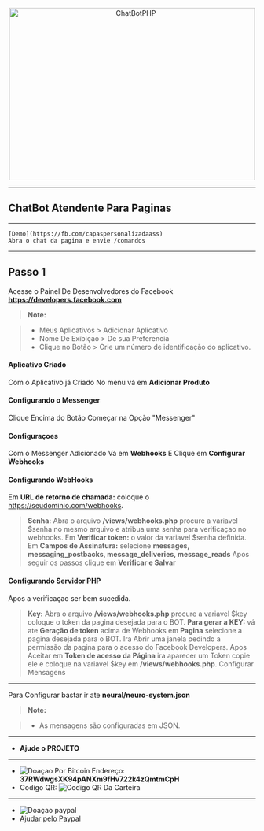 <p align="center"> <img src="https://i.imgur.com/WxWSy8C.gif" alt="ChatBotPHP" width="500" height="350"/> </p>

----------

## ChatBot Atendente Para Paginas

----------


    [Demo](https://fb.com/capaspersonalizadaass)
    Abra o chat da pagina e envie /comandos
    

----------

Passo 1
-------------

Acesse o Painel De Desenvolvedores do Facebook **https://developers.facebook.com**

> **Note:**

> - Meus Aplicativos > Adicionar Aplicativo
> - Nome De Exibiçao > De sua Preferencia
> -  Clique no Botão > Crie um número de identificação do aplicativo.

#### <i class="icon-file"></i> Aplicativo Criado

<i class="icon-folder-open"></i> Com o Aplicativo já Criado 
 <i class="icon-file"></i> No menu vá em  **Adicionar Produto**

#### <i class="icon-folder-open"></i> Configurando o Messenger

Clique Encima do Botão Começar na Opção "Messenger"

#### <i class="icon-pencil"></i> Configuraçoes

Com o Messenger Adicionado Vá em **Webhooks** E Clique em **Configurar Webhooks**

#### <i class="icon-trash"></i> Configurando WebHooks

Em **URL de retorno de chamada:** coloque o https://seudominio.com/webhooks.
> **Senha:** Abra o arquivo **/views/webhooks.php** procure a variavel $senha no mesmo arquivo e atribua uma senha para verificaçao no webhooks.
Em **Verificar token:** o valor da variavel $senha definida.
Em **Campos de Assinatura:** selecione **messages, messaging_postbacks, message_deliveries, message_reads**
Apos seguir os passos clique em **Verificar e Salvar**

#### <i class="icon-hdd"></i> Configurando Servidor PHP

Apos a verificaçao ser bem sucedida.

> **Key:** Abra o arquivo **/views/webhooks.php** procure a variavel $key coloque o token da pagina desejada para o BOT. 
> **Para gerar a KEY:** vá ate **Geração de token** acima de Webhooks em **Pagina** selecione a pagina desejada para o BOT. Ira Abrir uma janela pedindo a permissão da pagina para o acesso do Facebook Developers. Apos Aceitar em **Token de acesso da Página** ira aparecer um Token copie ele e coloque na variavel $key em **/views/webhooks.php**.
Configurar Mensagens
-------------------

Para Configurar bastar ir ate **neural/neuro-system.json** 

> **Note:**

> - As mensagens são configuradas em JSON.
___________

 - **Ajude o PROJETO**
 _________
 -  ![Doaçao Por Bitcoin](http://imgur.com/qtrPadk.jpg) Endereço: **37RWdwgsXK94pANXm9fHv722k4zQmtmCpH**
 - Codigo QR:  ![Codigo QR Da Carteira](https://chart.googleapis.com/chart?chs=240x240&choe=UTF-8&chld=M%7C0&cht=qr&chl=37RWdwgsXK94pANXm9fHv722k4zQmtmCpH)
 _________
 - ![Doaçao paypal](http://i.imgur.com/PJNAV7l.png)
 - [Ajudar pelo Paypal](https://www.paypal.com/cgi-bin/webscr?cmd=_s-xclick&hosted_button_id=PBUWHQ3WASDAA)

